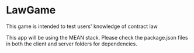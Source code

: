 # LawGame
This game is intended to test users' knowledge of contract law

This app will be using the MEAN stack. Please check the package.json files in both the client and server folders for dependencies.

